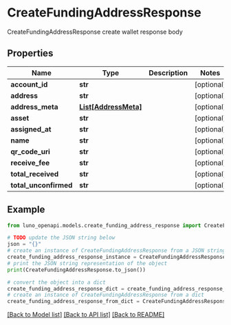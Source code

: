 # CreateFundingAddressResponse

CreateFundingAddressResponse create wallet response body

## Properties

Name | Type | Description | Notes
------------ | ------------- | ------------- | -------------
**account_id** | **str** |  | [optional] 
**address** | **str** |  | [optional] 
**address_meta** | [**List[AddressMeta]**](AddressMeta.md) |  | [optional] 
**asset** | **str** |  | [optional] 
**assigned_at** | **str** |  | [optional] 
**name** | **str** |  | [optional] 
**qr_code_uri** | **str** |  | [optional] 
**receive_fee** | **str** |  | [optional] 
**total_received** | **str** |  | [optional] 
**total_unconfirmed** | **str** |  | [optional] 

## Example

```python
from luno_openapi.models.create_funding_address_response import CreateFundingAddressResponse

# TODO update the JSON string below
json = "{}"
# create an instance of CreateFundingAddressResponse from a JSON string
create_funding_address_response_instance = CreateFundingAddressResponse.from_json(json)
# print the JSON string representation of the object
print(CreateFundingAddressResponse.to_json())

# convert the object into a dict
create_funding_address_response_dict = create_funding_address_response_instance.to_dict()
# create an instance of CreateFundingAddressResponse from a dict
create_funding_address_response_from_dict = CreateFundingAddressResponse.from_dict(create_funding_address_response_dict)
```
[[Back to Model list]](../README.md#documentation-for-models) [[Back to API list]](../README.md#documentation-for-api-endpoints) [[Back to README]](../README.md)


